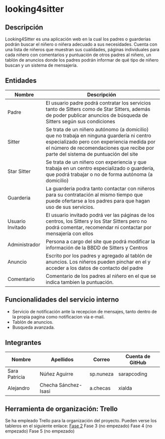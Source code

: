 # looking4sitter

## Descripción
Looking4Sitter es una aplicación web en la cual los padres o guarderias podrán buscar el niñero o niñera adecuado a sus necesidades. Cuenta con una lista de niñeros que muestran sus cualidades, páginas individuales para cada niñero con comentarios y puntuación de otros padres al niñero, un tablón de anuncios donde los padres podrán informar de qué tipo de niñero buscan y un sistema de mensajería.

## Entidades
Nombre | Descripción
------- | -------
Padre | El usuario padre podrá contratar los servicios tanto de Sitters como de Star Sitters, además de poder publicar anuncios de búsqueda de Sitters según sus condiciones
Sitter | Se trata de un niñero autónomo (a domicilio) que no trabaja en ninguna guardería ni centro especializado pero con experiencia medida por el número de recomendaciones que recibe por parte del sistema de puntuación del site
Star Sitter | Se trata de un niñero con experiencia y que trabaja en un centro especializado o guardería, que podrá trabajar o no de forma autónoma (a domicilio)
Guarderia | La guarderia podra tanto contactar con niñeros para su contratación al mismo tiempo que puede ofertarse a los padres para que hagan uso de sus servicios.
Usuario Invitado | El usuario invitado podrá ver las páginas de los centros, los Sitters y los Star Sitters pero no podrá comentar, recomendar ni contactar por mensajería con ellos
Administrador | Persona a cargo del site que podrá modificar la información de la BBDD de Sitters y Centros
Anuncio | Escrito por los padres y agregado al tablón de anuncios. Los niñeros pueden pinchar en el y acceder a los datos de contacto del padre
Comentario | Comentario de los padres al niñero en el que se indica tambien la puntuación.

## Funcionalidades del servicio interno
- Servicio de notificación ante la recepcion de mensajes, tanto dentro de la propia pagina como notificacion via e-mail.
- Tablón de anuncios.
- Busqueda avanzada.
## Integrantes

Nombre | Apellidos | Correo | Cuenta de GitHub
------- | ------- | ------- | -------
Sara Patricia | Núñez Aguirre | sp.nuneza | sarapcoding
Alejandro | Checha Sánchez-Isasi | a.checas | xialda

## Herramienta de organización: Trello
Se ha empleado Trello para la organización del proyecto. Pueden verse los tableros en el siguiente enlace:
[Fase 2](https://trello.com/b/qOFdWSJC)
Fase 3 (no empezado)
Fase 4 (no empezado)
Fase 5 (no empezado)
